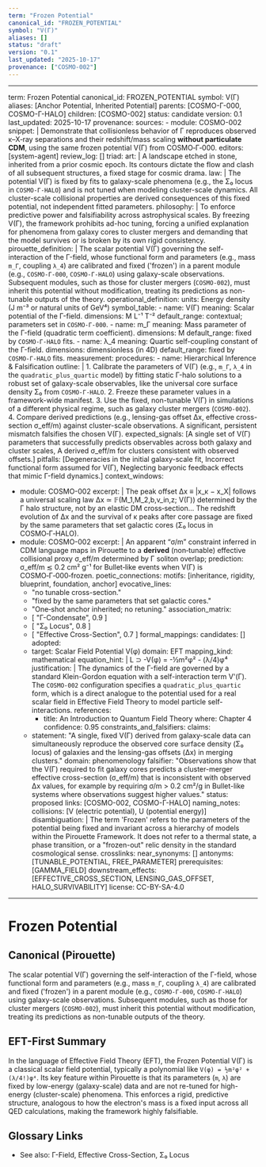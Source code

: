 ```yaml
---
term: "Frozen Potential"
canonical_id: "FROZEN_POTENTIAL"
symbol: "V(Γ)"
aliases: []
status: "draft"
version: "0.1"
last_updated: "2025-10-17"
provenance: ["COSMO-002"]
---
```


---
term: Frozen Potential
canonical_id: FROZEN_POTENTIAL
symbol: V(Γ)
aliases: [Anchor Potential, Inherited Potential]
parents: [COSMO-Γ-000, COSMO-Γ-HALO]
children: [COSMO-002]
status: candidate
version: 0.1
last_updated: 2025-10-17
provenance:
  sources:
    - module: COSMO-002
      snippet: |
        Demonstrate that collisionless behavior of Γ reproduces observed κ–X‑ray separations and their redshift/mass scaling **without particulate CDM**, using the same frozen potential V(Γ) from COSMO‑Γ‑000.
  editors: [system-agent]
  review_log: []
triad:
  art: |
    A landscape etched in stone, inherited from a prior cosmic epoch. Its contours dictate the flow and clash of all subsequent structures, a fixed stage for cosmic drama.
  law: |
    The potential V(Γ) is fixed by fits to galaxy-scale phenomena (e.g., the Σ₀ locus in `COSMO-Γ-HALO`) and is not tuned when modeling cluster-scale dynamics. All cluster-scale collisional properties are derived consequences of this fixed potential, not independent fitted parameters.
  philosophy: |
    To enforce predictive power and falsifiability across astrophysical scales. By freezing V(Γ), the framework prohibits ad-hoc tuning, forcing a unified explanation for phenomena from galaxy cores to cluster mergers and demanding that the model survives or is broken by its own rigid consistency.
pirouette_definition: |
  The scalar potential V(Γ) governing the self-interaction of the Γ-field, whose functional form and parameters (e.g., mass `m_Γ`, coupling `λ_4`) are calibrated and fixed ('frozen') in a parent module (e.g., `COSMO-Γ-000`, `COSMO-Γ-HALO`) using galaxy-scale observations. Subsequent modules, such as those for cluster mergers (`COSMO-002`), must inherit this potential without modification, treating its predictions as non-tunable outputs of the theory.
operational_definition:
  units: Energy density (J m⁻³ or natural units of GeV⁴)
  symbol_table:
    - name: V(Γ)
      meaning: Scalar potential of the Γ-field.
      dimensions: M L⁻¹ T⁻²
      default_range: contextual; parameters set in `COSMO-Γ-000`.
    - name: m_Γ
      meaning: Mass parameter of the Γ-field (quadratic term coefficient).
      dimensions: M
      default_range: fixed by `COSMO-Γ-HALO` fits.
    - name: λ_4
      meaning: Quartic self-coupling constant of the Γ-field.
      dimensions: dimensionless (in 4D)
      default_range: fixed by `COSMO-Γ-HALO` fits.
  measurement:
    procedures:
      - name: Hierarchical Inference & Falsification
        outline: |
          1. Calibrate the parameters of V(Γ) (e.g., `m_Γ`, `λ_4` in the `quadratic_plus_quartic` model) by fitting static Γ-halo solutions to a robust set of galaxy-scale observables, like the universal core surface density Σ₀ from `COSMO-Γ-HALO`.
          2. Freeze these parameter values in a framework-wide manifest.
          3. Use the fixed, non-tunable V(Γ) in simulations of a different physical regime, such as galaxy cluster mergers (`COSMO-002`).
          4. Compare derived predictions (e.g., lensing-gas offset Δx, effective cross-section σ_eff/m) against cluster-scale observations. A significant, persistent mismatch falsifies the chosen V(Γ).
        expected_signals: [A single set of V(Γ) parameters that successfully predicts observables across both galaxy and cluster scales, A derived σ_eff/m for clusters consistent with observed offsets.]
        pitfalls: [Degeneracies in the initial galaxy-scale fit, Incorrect functional form assumed for V(Γ), Neglecting baryonic feedback effects that mimic Γ-field dynamics.]
context_windows:
  - module: COSMO-002
    excerpt: |
      The peak offset Δx ≡ |x_κ − x_X| follows a universal scaling law Δx ≃ 𝔽(M_1,M_2,b,v_in,z; V(Γ)) determined by the Γ halo structure, not by an elastic DM cross‑section... The redshift evolution of Δx and the survival of κ peaks after core passage are fixed by the same parameters that set galactic cores (Σ₀ locus in COSMO‑Γ‑HALO).
  - module: COSMO-002
    excerpt: |
      An apparent “σ/m” constraint inferred in CDM language maps in Pirouette to a **derived** (non‑tunable) effective collisional proxy σ_eff/m determined by Γ soliton overlap; prediction: σ_eff/m ≲ 0.2 cm² g⁻¹ for Bullet‑like events when V(Γ) is COSMO‑Γ‑000‑frozen.
poetic_connections:
  motifs: [inheritance, rigidity, blueprint, foundation, anchor]
  evocative_lines:
    - "no tunable cross-section."
    - "fixed by the same parameters that set galactic cores."
    - "One‑shot anchor inherited; no retuning."
  association_matrix:
    - [ "Γ-Condensate", 0.9 ]
    - [ "Σ₀ Locus", 0.8 ]
    - [ "Effective Cross-Section", 0.7 ]
formal_mappings:
  candidates: []
  adopted:
    - target: Scalar Field Potential V(φ)
      domain: EFT
      mapping_kind: mathematical
      equation_hint: |
        L ⊃ -V(φ) = -½m²φ² - (λ/4)φ⁴
      justification: |
        The dynamics of the Γ-field are governed by a standard Klein-Gordon equation with a self-interaction term V'(Γ). The `COSMO-002` configuration specifies a `quadratic_plus_quartic` form, which is a direct analogue to the potential used for a real scalar field in Effective Field Theory to model particle self-interactions.
      references:
        - title: An Introduction to Quantum Field Theory
          where: Chapter 4
      confidence: 0.95
constraints_and_falsifiers:
  claims:
    - statement: "A single, fixed V(Γ) derived from galaxy-scale data can simultaneously reproduce the observed core surface density (Σ₀ locus) of galaxies and the lensing-gas offsets (Δx) in merging clusters."
      domain: phenomenology
      falsifier: "Observations show that the V(Γ) required to fit galaxy cores predicts a cluster-merger effective cross-section (σ_eff/m) that is inconsistent with observed Δx values, for example by requiring σ/m > 0.2 cm²/g in Bullet-like systems where observations suggest higher values."
      status: proposed
      links: [COSMO-002, COSMO-Γ-HALO]
naming_notes:
  collisions: [V (electric potential), U (potential energy)]
  disambiguation: |
    The term 'Frozen' refers to the parameters of the potential being fixed and invariant across a hierarchy of models within the Pirouette Framework. It does not refer to a thermal state, a phase transition, or a "frozen-out" relic density in the standard cosmological sense.
crosslinks:
  near_synonyms: []
  antonyms: [TUNABLE_POTENTIAL, FREE_PARAMETER]
  prerequisites: [GAMMA_FIELD]
  downstream_effects: [EFFECTIVE_CROSS_SECTION, LENSING_GAS_OFFSET, HALO_SURVIVABILITY]
license: CC-BY-SA-4.0
---

# Frozen Potential

## Canonical (Pirouette)
The scalar potential V(Γ) governing the self-interaction of the Γ-field, whose functional form and parameters (e.g., mass `m_Γ`, coupling `λ_4`) are calibrated and fixed ('frozen') in a parent module (e.g., `COSMO-Γ-000`, `COSMO-Γ-HALO`) using galaxy-scale observations. Subsequent modules, such as those for cluster mergers (`COSMO-002`), must inherit this potential without modification, treating its predictions as non-tunable outputs of the theory.

## EFT-First Summary
In the language of Effective Field Theory (EFT), the Frozen Potential V(Γ) is a classical scalar field potential, typically a polynomial like `V(φ) = ½m²φ² + (λ/4!)φ⁴`. Its key feature within Pirouette is that its parameters (`m`, `λ`) are fixed by low-energy (galaxy-scale) data and are not re-tuned for high-energy (cluster-scale) phenomena. This enforces a rigid, predictive structure, analogous to how the electron's mass is a fixed input across all QED calculations, making the framework highly falsifiable.

## Glossary Links
- See also: Γ-Field, Effective Cross-Section, Σ₀ Locus